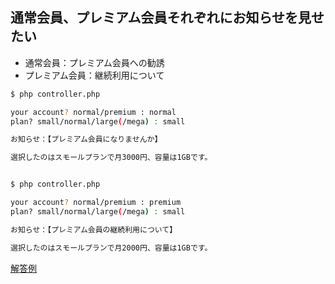 ## 通常会員、プレミアム会員それぞれにお知らせを見せたい
+ 通常会員：プレミアム会員への勧誘
+ プレミアム会員：継続利用について

```Bash
$ php controller.php 

your account? normal/premium : normal
plan? small/normal/large(/mega) : small

お知らせ：【プレミアム会員になりませんか】

選択したのはスモールプランで月3000円、容量は1GBです。


$ php controller.php

your account? normal/premium : premium
plan? small/normal/large(/mega) : small

お知らせ：【プレミアム会員の継続利用について】

選択したのはスモールプランで月2000円、容量は1GBです。
```
  
[解答例](https://github.com/tenshiPure/php/tree/af08139363919cebc893ff62186cd49bcd78abd0)
